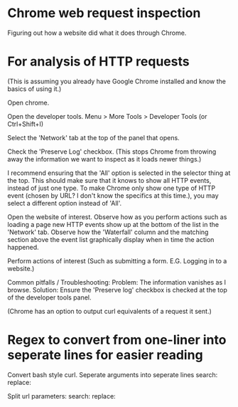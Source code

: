 # Chrome web request inspection
Figuring out how a website did what it does through Chrome.

# For analysis of HTTP requests
(This is assuming you already have Google Chrome installed and know the basics of using it.)

Open chrome.

Open the developer tools.
Menu > More Tools > Developer Tools
(or Ctrl+Shift+I)

Select the 'Network' tab at the top of the panel that opens.

Check the 'Preserve Log' checkbox.
(This stops Chrome from throwing away the information we want to inspect as it loads newer things.)

I recommend ensuring that the 'All' option is selected in the selector thing at the top.
This should make sure that it knows to show all HTTP events, instead of just one type.
To make Chrome only show one type of HTTP event (chosen by URL? I don't know the specifics at this time.), you may select a different option instead of 'All'.

Open the website of interest.
Observe how as you perform actions such as loading a page new HTTP events show up at the bottom of the list in the 'Network' tab.
Observe how the 'Waterfall' column and the matching section above the event list graphically display when in time the action happened.


Perform actions of interest
(Such as submitting a form. E.G. Logging in to a website.)




Common pitfalls / Troubleshooting:
Problem: The information vanishes as I browse.
Solution: Ensure the 'Preserve log' checkbox is checked at the top of the developer tools panel.




(Chrome has an option to output curl equivalents of a request it sent.)
# Regex to convert from one-liner into seperate lines for easier reading
Convert bash style curl.
Seperate arguments into seperate lines
search:
replace:

Split url parameters:
search:
replace:
